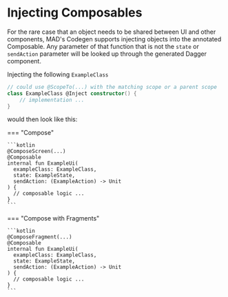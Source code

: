 # Injecting Composables

For the rare case that an object needs to be shared between UI and other components, MAD's Codegen
supports injecting objects into the annotated Composable. Any parameter of that function that 
is not the `state` or `sendAction` parameter will be looked up through the generated
Dagger component.

Injecting the following `ExampleClass`

```kotlin
// could use @ScopeTo(...) with the matching scope or a parent scope
class ExampleClass @Inject constructor() {
    // implementation ...
}
```

would then look like this:

=== "Compose"

    ```kotlin    
    @ComposeScreen(...)
    @Composable
    internal fun ExampleUi(
      exampleClass: ExampleClass,
      state: ExampleState,
      sendAction: (ExampleAction) -> Unit
    ) {
      // composable logic ...
    }
    ```

=== "Compose with Fragments"

    ```kotlin
    @ComposeFragment(...)
    @Composable
    internal fun ExampleUi(
      exampleClass: ExampleClass,
      state: ExampleState,
      sendAction: (ExampleAction) -> Unit
    ) {
      // composable logic ...
    }
    ```
